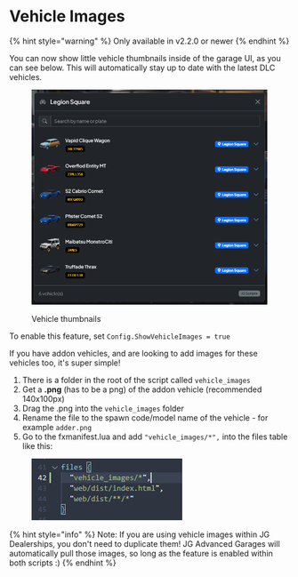 # Vehicle Images

{% hint style="warning" %}
Only available in v2.2.0 or newer
{% endhint %}

You can now show little vehicle thumbnails inside of the garage UI, as you can see below. This will automatically stay up to date with the latest DLC vehicles.

<figure><img src="../.gitbook/assets/image (2) (1) (1).png" alt=""><figcaption><p>Vehicle thumbnails</p></figcaption></figure>

To enable this feature, set `Config.ShowVehicleImages = true`

If you have addon vehicles, and are looking to add images for these vehicles too, it's super simple!&#x20;

1. There is a folder in the root of the script called `vehicle_images`
2. Get a **.png** (has to be a png) of the addon vehicle (recommended 140x100px)
3. Drag the .png into the `vehicle_images` folder
4. Rename the file to the spawn code/model name of the vehicle - for example `adder.png`&#x20;
5. Go to the fxmanifest.lua and add `"vehicle_images/*",` into the files table like this:

<figure><img src="../.gitbook/assets/image (33).png" alt=""><figcaption></figcaption></figure>

{% hint style="info" %}
Note: If you are using vehicle images within JG Dealerships, you don't need to duplicate them! JG Advanced Garages will automatically pull those images, so long as the feature is enabled within both scripts :)
{% endhint %}

